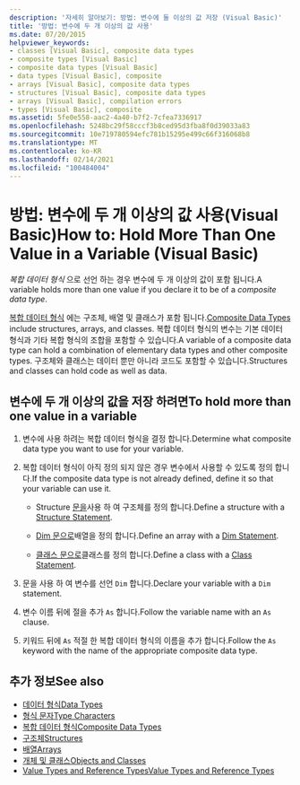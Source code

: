 ```yaml
---
description: '자세히 알아보기: 방법: 변수에 둘 이상의 값 저장 (Visual Basic)'
title: '방법: 변수에 두 개 이상의 값 사용'
ms.date: 07/20/2015
helpviewer_keywords:
- classes [Visual Basic], composite data types
- composite types [Visual Basic]
- composite data types [Visual Basic]
- data types [Visual Basic], composite
- arrays [Visual Basic], composite data types
- structures [Visual Basic], composite data types
- arrays [Visual Basic], compilation errors
- types [Visual Basic], composite
ms.assetid: 5fe0e558-aac2-4a40-b7f2-7cfea7336917
ms.openlocfilehash: 5248bc29f58cccf3b8ced95d3fba8f0d39033a83
ms.sourcegitcommit: 10e719780594efc781b15295e499c66f316068b8
ms.translationtype: MT
ms.contentlocale: ko-KR
ms.lasthandoff: 02/14/2021
ms.locfileid: "100484004"
---
```

# <a name="how-to-hold-more-than-one-value-in-a-variable-visual-basic"></a><span data-ttu-id="596a4-103">방법: 변수에 두 개 이상의 값 사용(Visual Basic)</span><span class="sxs-lookup"><span data-stu-id="596a4-103">How to: Hold More Than One Value in a Variable (Visual Basic)</span></span>

<span data-ttu-id="596a4-104">*복합 데이터 형식* 으로 선언 하는 경우 변수에 두 개 이상의 값이 포함 됩니다.</span><span class="sxs-lookup"><span data-stu-id="596a4-104">A variable holds more than one value if you declare it to be of a *composite data type*.</span></span>

<span data-ttu-id="596a4-105">[복합 데이터 형식](composite-data-types.md) 에는 구조체, 배열 및 클래스가 포함 됩니다.</span><span class="sxs-lookup"><span data-stu-id="596a4-105">[Composite Data Types](composite-data-types.md) include structures, arrays, and classes.</span></span> <span data-ttu-id="596a4-106">복합 데이터 형식의 변수는 기본 데이터 형식과 기타 복합 형식의 조합을 포함할 수 있습니다.</span><span class="sxs-lookup"><span data-stu-id="596a4-106">A variable of a composite data type can hold a combination of elementary data types and other composite types.</span></span> <span data-ttu-id="596a4-107">구조체와 클래스는 데이터 뿐만 아니라 코드도 포함할 수 있습니다.</span><span class="sxs-lookup"><span data-stu-id="596a4-107">Structures and classes can hold code as well as data.</span></span>

## <a name="to-hold-more-than-one-value-in-a-variable"></a><span data-ttu-id="596a4-108">변수에 두 개 이상의 값을 저장 하려면</span><span class="sxs-lookup"><span data-stu-id="596a4-108">To hold more than one value in a variable</span></span>

1. <span data-ttu-id="596a4-109">변수에 사용 하려는 복합 데이터 형식을 결정 합니다.</span><span class="sxs-lookup"><span data-stu-id="596a4-109">Determine what composite data type you want to use for your variable.</span></span>

2. <span data-ttu-id="596a4-110">복합 데이터 형식이 아직 정의 되지 않은 경우 변수에서 사용할 수 있도록 정의 합니다.</span><span class="sxs-lookup"><span data-stu-id="596a4-110">If the composite data type is not already defined, define it so that your variable can use it.</span></span>

    - <span data-ttu-id="596a4-111">Structure [문을](../../../language-reference/statements/structure-statement.md)사용 하 여 구조체를 정의 합니다.</span><span class="sxs-lookup"><span data-stu-id="596a4-111">Define a structure with a [Structure Statement](../../../language-reference/statements/structure-statement.md).</span></span>

    - <span data-ttu-id="596a4-112">[Dim 문으로](../../../language-reference/statements/dim-statement.md)배열을 정의 합니다.</span><span class="sxs-lookup"><span data-stu-id="596a4-112">Define an array with a [Dim Statement](../../../language-reference/statements/dim-statement.md).</span></span>

    - <span data-ttu-id="596a4-113">[클래스 문으로](../../../language-reference/statements/class-statement.md)클래스를 정의 합니다.</span><span class="sxs-lookup"><span data-stu-id="596a4-113">Define a class with a [Class Statement](../../../language-reference/statements/class-statement.md).</span></span>

3. <span data-ttu-id="596a4-114">문을 사용 하 여 변수를 선언 `Dim` 합니다.</span><span class="sxs-lookup"><span data-stu-id="596a4-114">Declare your variable with a `Dim` statement.</span></span>

4. <span data-ttu-id="596a4-115">변수 이름 뒤에 절을 추가 `As` 합니다.</span><span class="sxs-lookup"><span data-stu-id="596a4-115">Follow the variable name with an `As` clause.</span></span>

5. <span data-ttu-id="596a4-116">키워드 뒤에 `As` 적절 한 복합 데이터 형식의 이름을 추가 합니다.</span><span class="sxs-lookup"><span data-stu-id="596a4-116">Follow the `As` keyword with the name of the appropriate composite data type.</span></span>

## <a name="see-also"></a><span data-ttu-id="596a4-117">추가 정보</span><span class="sxs-lookup"><span data-stu-id="596a4-117">See also</span></span>

- [<span data-ttu-id="596a4-118">데이터 형식</span><span class="sxs-lookup"><span data-stu-id="596a4-118">Data Types</span></span>](../../../language-reference/data-types/index.md)
- [<span data-ttu-id="596a4-119">형식 문자</span><span class="sxs-lookup"><span data-stu-id="596a4-119">Type Characters</span></span>](type-characters.md)
- [<span data-ttu-id="596a4-120">복합 데이터 형식</span><span class="sxs-lookup"><span data-stu-id="596a4-120">Composite Data Types</span></span>](composite-data-types.md)
- [<span data-ttu-id="596a4-121">구조체</span><span class="sxs-lookup"><span data-stu-id="596a4-121">Structures</span></span>](structures.md)
- [<span data-ttu-id="596a4-122">배열</span><span class="sxs-lookup"><span data-stu-id="596a4-122">Arrays</span></span>](../arrays/index.md)
- [<span data-ttu-id="596a4-123">개체 및 클래스</span><span class="sxs-lookup"><span data-stu-id="596a4-123">Objects and Classes</span></span>](../objects-and-classes/index.md)
- [<span data-ttu-id="596a4-124">Value Types and Reference Types</span><span class="sxs-lookup"><span data-stu-id="596a4-124">Value Types and Reference Types</span></span>](value-types-and-reference-types.md)
